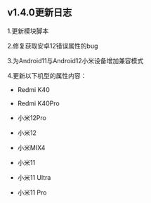 
## v1.4.0更新日志

1.更新模块脚本

2.修复获取安卓12错误属性的bug

3.为Android11与Android12小米设备增加兼容模式

4.更新以下机型的属性内容：

- Redmi K40

- Redmi K40Pro

- 小米12Pro

- 小米12

- 小米MIX4

- 小米11

- 小米11 Ultra

- 小米11 Pro


